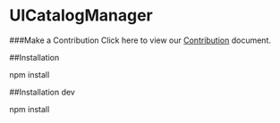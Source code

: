 
UICatalogManager
===============

###Make a Contribution
Click here to view our [Contribution](https://github.wdf.sap.corp/Norman/Norman/blob/master/Contributing.md) document.


##Installation

npm install

##Installation dev

npm install

